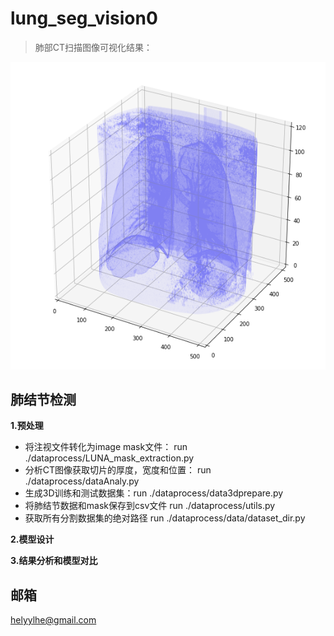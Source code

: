 # lung_seg_vision0
> 肺部CT扫描图像可视化结果：

![plan](/数据可视化//3D.png)

## 肺结节检测
**1.预处理**

* 将注视文件转化为image mask文件： run  ./dataprocess/LUNA_mask_extraction.py
* 分析CT图像获取切片的厚度，宽度和位置： run  ./dataprocess/dataAnaly.py
* 生成3D训练和测试数据集：run ./dataprocess/data3dprepare.py
* 将肺结节数据和mask保存到csv文件 run ./dataprocess/utils.py
* 获取所有分割数据集的绝对路径 run ./dataprocess/data/dataset_dir.py

**2.模型设计**


**3.结果分析和模型对比**


## 邮箱
helyylhe@gmail.com

